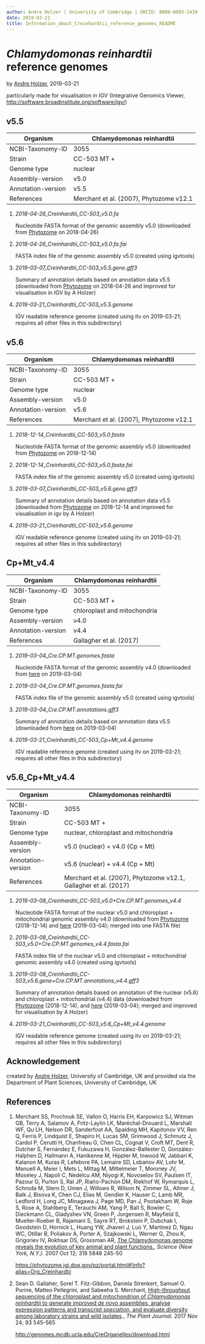 ```yaml
---
author: Andre Holzer | University of Cambridge | ORCID: 0000-0003-2439-6364
date: 2019-03-21
title: Information_about_Creinhardtii_reference_genomes_README
---
```


# *Chlamydomonas reinhardtii* reference genomes

by [Andre Holzer](https://orcid.org/0000-0003-2439-6364), 2019-03-21

particularly made for visualisation in IGV (Integrative Genomics Viewer, http://software.broadinstitute.org/software/igv/)


## v5.5

| Organism           | Chlamydomonas reinhardtii               |
| ------------------ | --------------------------------------- |
| NCBI-Taxonomy-ID   | 3055                                    |
| Strain             | CC-503 MT +                             |
| Genome type        | nuclear                                 |
| Assembly-version   | v5.0                                    |
| Annotation-version | v5.5                                    |
| References         | Merchant et al. (2007), Phytozome v12.1 |

1. *2018-04-26_Creinhardtii_CC-503_v5.0.fa*

   Nucleotide FASTA format of the genomic assembly v5.0 (downloaded from [Phytozome](https://phytozome.jgi.doe.gov/pz/portal.html) on 2018-04-26)

2. *2018-04-26_Creinhardtii_CC-503_v5.0.fa.fai*

   FASTA index file of the genomic assembly v5.0 (created using igvtools)

3. *2019-03-07_Creinhardtii_CC-503_v5.5.gene.gff3*

   Summary of annotation details based on annotation data v5.5 (downloaded from [Phytozome](https://phytozome.jgi.doe.gov/pz/portal.html) on 2018-04-26 and improved for visualisation in IGV by A Holzer) 

4. *2019-03-21_Creinhardtii_CC-503_v5.5.genome*

   IGV readable reference genome (created using itv on 2019-03-21; requires all other files in this subdirectory)



## v5.6

| Organism           | Chlamydomonas reinhardtii               |
| ------------------ | --------------------------------------- |
| NCBI-Taxonomy-ID   | 3055                                    |
| Strain             | CC-503 MT +                             |
| Genome type        | nuclear                                 |
| Assembly-version   | v5.0                                    |
| Annotation-version | v5.6                                    |
| References         | Merchant et al. (2007), Phytozome v12.1 |

1. *2018-12-14_Creinhardtii_CC-503_v5.0.fasta*

   Nucleotide FASTA format of the genomic assembly v5.0 (downloaded from [Phytozome](https://phytozome.jgi.doe.gov/pz/portal.html) on 2018-12-14)

2. *2018-12-14_Creinhardtii_CC-503_v5.0.fasta.fai*

   FASTA index file of the genomic assembly v5.0 (created using igvtools)

3. *2019-03-07_Creinhardtii_CC-503_v5.6.gene.gff3*

   Summary of annotation details based on annotation data v5.5 (downloaded from [Phytozome](https://phytozome.jgi.doe.gov/pz/portal.html) on 2018-12-14 and improved for visualisation in igv by A Holzer) 

4. *2019-03-21_Creinhardtii_CC-503_v5.6.genome*

   IGV readable reference genome (created using itv on 2019-03-21; requires all other files in this subdirectory)



## Cp+Mt_v4.4

| Organism           | Chlamydomonas reinhardtii    |
| ------------------ | ---------------------------- |
| NCBI-Taxonomy-ID   | 3055                         |
| Strain             | CC-503 MT +                  |
| Genome type        | chloroplast and mitochondria |
| Assembly-version   | v4.0                         |
| Annotation-version | v4.4                         |
| References         | Gallagher et al. (2017)      |

1. *2019-03-04_Cre.CP.MT.genomes.fasta*

   Nucleotide FASTA format of the genomic assembly v4.0 (downloaded from [here](http://genomes.mcdb.ucla.edu/CreOrganelles/download.html) on 2019-03-04)

2. *2019-03-04_Cre.CP.MT.genomes.fasta.fai*

   FASTA index file of the genomic assembly v5.0 (created using igvtools)

3. *2019-03-04_Cre.CP.MT.annotations.gff3*

   Summary of annotation details based on annotation data v5.5 (downloaded from [here](http://genomes.mcdb.ucla.edu/CreOrganelles/download.html) on 2019-03-04) 

4. *2019-03-21_Creinhardtii_CC-503_Cp+Mt_v4.4.genome*

   IGV readable reference genome (created using itv on 2019-03-21; requires all other files in this subdirectory)



## v5.6_Cp+Mt_v4.4

| Organism           | Chlamydomonas reinhardtii                                    |
| ------------------ | ------------------------------------------------------------ |
| NCBI-Taxonomy-ID   | 3055                                                         |
| Strain             | CC-503 MT +                                                  |
| Genome type        | nuclear, chloroplast and mitochondria                        |
| Assembly-version   | v5.0 (nuclear) + v4.0 (Cp + Mt)                              |
| Annotation-version | v5.6 (nuclear) + v4.4 (Cp + Mt)                              |
| References         | Merchant et al. (2007),  Phytozome v12.1, Gallagher et al. (2017) |

1. *2019-03-08_Creinhardtii_CC-503_v5.0+Cre.CP.MT.genomes_v4.4*

   Nucleotide FASTA format of the nuclear v5.0 and chloroplast + mitochondrial genomic assembly v4.0 (downloaded from [Phytozome](https://phytozome.jgi.doe.gov/pz/portal.html) (2018-12-14) and [here](http://genomes.mcdb.ucla.edu/CreOrganelles/download.html) (2019-03-04); merged into one FASTA file)

2. *2019-03-08_Creinhardtii_CC-503_v5.0+Cre.CP.MT.genomes_v4.4.fasta.fai*

   FASTA index file of the nuclear v5.0 and chloroplast + mitochondrial genomic assembly v4.0 (created using igvtools)

3. *2019-03-08_Creinhardtii_CC-503_v5.6.gene+Cre.CP.MT.annotations_v4.4.gff3*

   Summary of annotation details based on annotation of the nuclear (v5.6) and chloroplast + mitochondrial (v4.4) data (downloaded from [Phytozome](https://phytozome.jgi.doe.gov/pz/portal.html) (2018-12-14),  and [here](http://genomes.mcdb.ucla.edu/CreOrganelles/download.html) (2019-03-04); merged and improved for visualisation by A Holzer)

4. *2019-03-21_Creinhardtii_CC-503_v5.6_Cp+Mt_v4.4.genome*

   IGV readable reference genome (created using itv on 2019-03-21; requires all other files in this subdirectory)



## Acknowledgement

created by [Andre Holzer](https://orcid.org/0000-0003-2439-6364), University of Cambridge, UK and provided via the Department of Plant Sciences, University of Cambridge, UK



## References

1. Merchant SS, Prochnuk SE, Vallon O, Harris EH, Karpowicz SJ, Witman GB, Terry A, Salamov A, Fritz-Laylin LK, Maréchal-Drouard L, Marshall WF, Qu LH, Nelson DR, Sanderfoot AA, Spalding MH, Kapitonov VV, Ren Q, Ferris P, Lindquist E, Shapiro H, Lucas SM, Grimwood J, Schmutz J, Cardol P, Cerutti H, Chanfreau G, Chen CL, Cognat V, Croft MT, Dent R, Dutcher S, Fernández E, Fukuzawa H, González-Ballester D, González-Halphen D, Hallmann A, Hanikenne M, Hippler M, Inwood W, Jabbari K, Kalanon M, Kuras R, Lefebvre PA, Lemaire SD, Lobanov AV, Lohr M, Manuell A, Meier I, Mets L, Mittag M, Mittelmeier T, Moroney JV, Moseley J, Napoli C, Nedelcu AM, Niyogi K, Novoselov SV, Paulsen IT, Pazour G, Purton S, Ral JP, Riaño-Pachón DM, Riekhof W, Rymarquis L, Schroda M, Stern D, Umen J, Willows R, Wilson N, Zimmer SL, Allmer J, Balk J, Bisova K, Chen CJ, Elias M, Gendler K, Hauser C, Lamb MR, Ledford H, Long JC, Minagawa J, Page MD, Pan J, Pootakham W, Roje S, Rose A, Stahlberg E, Terauchi AM, Yang P, Ball S, Bowler C, Dieckmann CL, Gladyshev VN, Green P, Jorgensen R, Mayfield S, Mueller-Roeber B, Rajamani S, Sayre RT, Brokstein P, Dubchak I, Goodstein D, Hornick L, Huang YW, Jhaveri J, Luo Y, Martínez D, Ngau WC, Otillar B, Poliakov A, Porter A, Szajkowski L, Werner G, Zhou K, Grigoriev IV, Rokhsar DS, Grossman AR, [The Chlamydomonas genome reveals the evolution of key animal and plant functions.](https://www.ncbi.nlm.nih.gov/pubmed/17932292), *Science (New York, N.Y.)*. 2007 Oct 12; 318 5848 245-50

   https://phytozome.jgi.doe.gov/pz/portal.html#!info?alias=Org_Creinhardtii

   

2. Sean D. Gallaher, Sorel T. Fitz-Gibbon, Daniela Strenkert, Samuel O. Purine, Matteo Pellegrini, and Sabeeha S. Merchant, [High-throughput sequencing of the chloroplast and mitochondrion of *Chlamydomonas reinhardtii* to generate improved *de novo* assemblies, analyse expression patterns and transcript speciation, and evaluate diversity among laboratory strains and wild isolates](https://doi.org/10.1111/tpj.13788)., *The Plant Journal*. 2017 Nov 24; 93 545-565

   http://genomes.mcdb.ucla.edu/CreOrganelles/download.html
